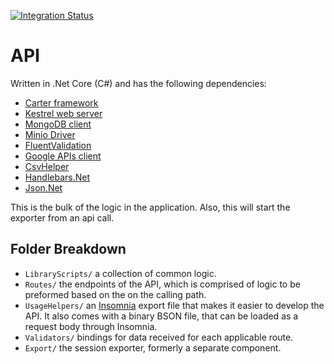 [![Integration Status](https://github.com/jhburns/ExperienceCapture/workflows/API/badge.svg)](https://github.com/jhburns/ExperienceCapture/actions?query=workflow%3A%22API%22)

# API

Written in .Net Core (C#) and has the following dependencies:

- [Carter framework](https://github.com/CarterCommunity/Carter)
- [Kestrel web server](https://docs.microsoft.com/en-us/aspnet/core/fundamentals/servers/kestrel?view=aspnetcore-3.0)
- [MongoDB client](http://mongodb.github.io/mongo-csharp-driver/)
- [Minio Driver](https://github.com/minio/minio-dotnet)
- [FluentValidation](https://fluentvalidation.net/)
- [Google APIs client](https://developers.google.com/api-client-library/dotnet)
- [CsvHelper](https://joshclose.github.io/CsvHelper/)
- [Handlebars.Net](https://github.com/rexm/Handlebars.Net)
- [Json.Net](https://www.newtonsoft.com/json)

This is the bulk of the logic in the application. Also, this will start the exporter from an api call.

## Folder Breakdown

- `LibraryScripts/` a collection of common logic.
- `Routes/` the endpoints of the API, which is comprised of logic to be preformed based on the on the calling path.
- `UsageHelpers/` an [Insomnia](https://insomnia.rest/) export file that makes it easier to develop the API. It also comes with a binary BSON file, that can be loaded as a request body through Insomnia.
- `Validators/` bindings for data received for each applicable route.
- `Export/` the session exporter, formerly a separate component.

